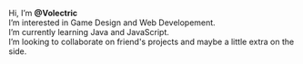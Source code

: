Hi, I’m <b>@Volectric</b>
<br>I’m interested in Game Design and Web Developement.
<br>I’m currently learning Java and JavaScript.
<br>I’m looking to collaborate on friend's projects and maybe a little extra on the side.

